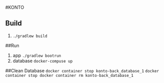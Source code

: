 #KONTO
## Build
1. `./gradlew build`

##Run
1. app `./gradlew bootrun`  
1. database `docker-compuse up`

##Clean Database
`docker container stop konto-back_database_1`
`docker container stop docker container rm konto-back_database_1`